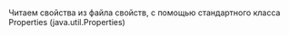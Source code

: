 ﻿#
Читаем свойства из файла свойств, с помощью стандартного класса Properties (java.util.Properties)
